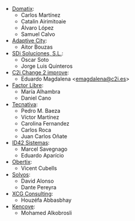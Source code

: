 - [Domatix](https://www.domatix.com):
  - Carlos Martínez
  - Catalin Airimitoaie
  - Álvaro López
  - Samuel Calvo
- [Adaptive City](https://www.adaptivecity.com):
  - Aitor Bouzas
- [SDi Soluciones, S.L.](https://www.sdi.es):
  - Oscar Soto
  - Jorge Luis Quinteros
- [C2i Change 2 improve](http://www.c2i.es):
  - Eduardo Magdalena \<<emagdalena@c2i.es>\>
- [Factor Libre](https://factorlibre.com):
  - María Alhambra
  - Daniel Cano
- [Tecnativa](https://www.tecnativa.com):
  - Pedro M. Baeza
  - Víctor Martínez
  - Carolina Fernandez
  - Carlos Roca
  - Juan Carlos Oñate
- [ID42 Sistemas](https://www.id42.com.br):
  - Marcel Savegnago
  - Eduardo Aparício
- [Obertix](https://www.obertix.net):
  - Vicent Cubells
- [Solvos](https://www.solvos.es):
  - David Alonso
  - Dante Pereyra
- [XCG Consulting](https://xcg-consulting.fr):
  - Houzéfa Abbasbhay
- [Kencove](https://kencove.com):
  - Mohamed Alkobrosli
